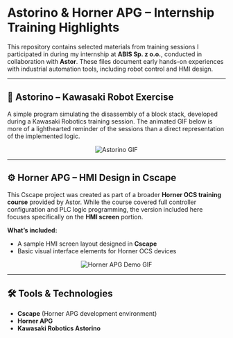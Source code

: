 # Astorino & Horner APG – Internship Training Highlights

This repository contains selected materials from training sessions I participated in during my internship at **ABIS Sp. z o.o.**, conducted in collaboration with **Astor**. These files document early hands-on experiences with industrial automation tools, including robot control and HMI design.

---

## 🤖 Astorino – Kawasaki Robot Exercise

A simple program simulating the disassembly of a block stack, developed during a Kawasaki Robotics training session. The animated GIF below is more of a lighthearted reminder of the sessions than a direct representation of the implemented logic.

<div align="center">
   <img src="https://github.com/JackobPunch/Astorino/blob/main/Astorino/220825410972633.gif" alt="Astorino GIF" />
</div>

---

## ⚙️ Horner APG – HMI Design in Cscape

This Cscape project was created as part of a broader **Horner OCS training course** provided by Astor. While the course covered full controller configuration and PLC logic programming, the version included here focuses specifically on the **HMI screen** portion.

**What’s included:**
- A sample HMI screen layout designed in **Cscape**
- Basic visual interface elements for Horner OCS devices

<div align="center">
   <img src="https://github.com/JackobPunch/Astorino/blob/main/Astorino/VID20230830140938.gif" alt="Horner APG Demo GIF" />
</div>

---

## 🛠 Tools & Technologies

- **Cscape** (Horner APG development environment)
- **Horner APG**
- **Kawasaki Robotics Astorino**

